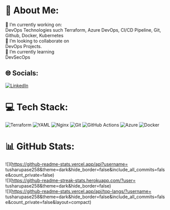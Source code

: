 # 💫 About Me:
🔭 I’m currently working on:  <br>DevOps Technologies such Terraform, Azure DevOps, CI/CD Pipeline, Git, Github, Docker, Kubernetes<br>👯 I’m looking to collaborate on<br> DevOps Projects.<br>🌱 I’m currently learning<br>DevSecOps


## 🌐 Socials:
[![LinkedIn](https://img.shields.io/badge/LinkedIn-%230077B5.svg?logo=linkedin&logoColor=white)](https://www.linkedin.com/in/tushar-upase/ ) 

# 💻 Tech Stack:
![Terraform](https://img.shields.io/badge/terraform-%235835CC.svg?style=for-the-badge&logo=terraform&logoColor=white) ![YAML](https://img.shields.io/badge/yaml-%23ffffff.svg?style=for-the-badge&logo=yaml&logoColor=151515) ![Nginx](https://img.shields.io/badge/nginx-%23009639.svg?style=for-the-badge&logo=nginx&logoColor=white) ![Git](https://img.shields.io/badge/git-%23F05033.svg?style=for-the-badge&logo=git&logoColor=white) ![GitHub Actions](https://img.shields.io/badge/github%20actions-%232671E5.svg?style=for-the-badge&logo=githubactions&logoColor=white) ![Azure](https://img.shields.io/badge/azure-%230072C6.svg?style=for-the-badge&logo=microsoftazure&logoColor=white) ![Docker](https://img.shields.io/badge/docker-%230db7ed.svg?style=for-the-badge&logo=docker&logoColor=white)
# 📊 GitHub Stats:
![](https://github-readme-stats.vercel.app/api?username= tusharupase258&theme=dark&hide_border=false&include_all_commits=false&count_private=false)<br/>
![](https://github-readme-streak-stats.herokuapp.com/?user= tusharupase258&theme=dark&hide_border=false)<br/>
![](https://github-readme-stats.vercel.app/api/top-langs/?username= tusharupase258&theme=dark&hide_border=false&include_all_commits=false&count_private=false&layout=compact)

<!-- Proudly created with GPRM ( https://gprm.itsvg.in ) -->
